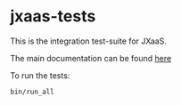 jxaas-tests
===========

This is the integration test-suite for JXaaS.

The main documentation can be found [here](https://github.com/jxaas/jxaas)

To run the tests:

```bin/run_all```
